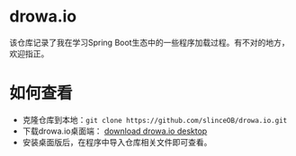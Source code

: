 # drowa.io

该仓库记录了我在学习Spring Boot生态中的一些程序加载过程。有不对的地方，欢迎指正。

# 如何查看

- 克隆仓库到本地：`git clone https://github.com/slinceOB/drowa.io.git`
- 下载drowa.io桌面端： [download drowa.io desktop](https://github.com/jgraph/drawio-desktop/releases/tag/v15.8.7)
- 安装桌面版后，在程序中导入仓库相关文件即可查看。
